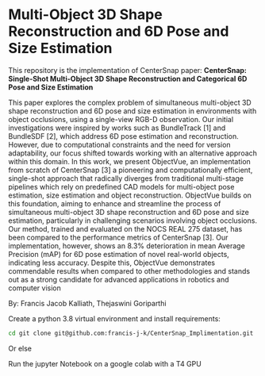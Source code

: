 # Multi-Object 3D Shape Reconstruction and 6D Pose and Size Estimation


This repository is the implementation of CenterSnap paper:
**CenterSnap: Single-Shot Multi-Object 3D Shape Reconstruction and Categorical 6D Pose and Size Estimation**<br>

This paper explores the complex problem of simultaneous multi-object 3D shape reconstruction and 6D pose and size estimation in environments with object occlusions, using a single-view RGB-D observation.
Our initial investigations were inspired by works such as BundleTrack [1] and BundleSDF [2], which address 6D pose estimation and reconstruction. However, due to computational constraints and the need for version adaptability, our focus shifted towards working with an alternative approach within this domain. In this work, we present ObjectVue, an implementation from scratch of CenterSnap [3] a pioneering and computationally efficient, single-shot approach that radically diverges from traditional multi-stage pipelines which rely on predefined CAD models for multi-object pose estimation, size estimation and object reconstruction. ObjectVue builds on this foundation, aiming to enhance and streamline the process of simultaneous multi-object 3D shape reconstruction and 6D pose and size estimation, particularly in challenging scenarios involving object occlusions. Our method, trained and evaluated on the NOCS REAL 275 dataset, has been compared to the performance metrics of CenterSnap [3]. Our implementation, however, shows an 8.3% deterioration in mean Average Precision (mAP) for 6D pose estimation of novel real-world objects, indicating less accuracy. Despite this, ObjectVue demonstrates commendable results when compared to other methodologies and stands out as a strong candidate for advanced applications in robotics and computer vision

By: Francis Jacob Kalliath, Thejaswini Goriparthi

Create a python 3.8 virtual environment and install requirements:

```bash
cd git clone git@github.com:francis-j-k/CenterSnap_Implimentation.git
```

Or else

Run the jupyter Notebook on a google colab with a T4 GPU 
